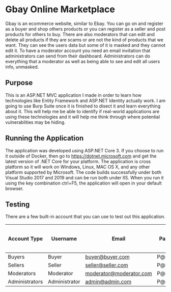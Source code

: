 # Gbay Online Marketplace

Gbay is an ecommerce website, similar to Ebay. You can go on and register as a buyer and shop others products or you can register as a seller and post products for others to buy. There are also moderators that can edit and delete all products if they are scams or are not the kind of products that we want. They can see the users data but some of it is masked and they cannot edit it. To have a moderator account you need an email invitation that administrators can send from their dashboard. Administrators can do everything that a moderator as well as being able to see and edit all users info, unmasked. 

## Purpose

This is an ASP.NET MVC application I made in order to learn how technologies like Entity Framework and ASP.NET Identity actually work. I am going to use Burp Suite once it is finished to disect it and learn everything about it. This will help me be able to identify if real-world applications are using these technologies and it will help me think through where potential vulnerablities may be hiding. 

## Running the Application

The application was developed using ASP.NET Core 3. If you choose to run it outside of Docker, then go to https://dotnet.microsoft.com and get the latest version of .NET Core for your platform. The application is cross platform so it will work on Windows, Linux, MAC OS X, and any other platform supported by Microsoft. The code builds successfully under both Visual Studio 2017 and 2019 and can be run both under IIS. When you run it using the key combination ctrl+F5, the application will open in your default browser.

## Testing 

There are a few built-in account that you can use to test out this application. 

| Account Type | Username | Email | Password | Security Question 1 Answer | Security Question 2 Answer |
|--------------|----------|-------|----------|----------------------------|----------------------------|
|Buyers|Buyer|buyer@buyer.com|P@ssword1|b|b|
|Sellers|Seller|seller@seller.com|P@ssword1|s|s|
|Moderators|Moderator|moderator@moderator.com|P@ssword1|m|m|
|Administrators|Administrator|admin@admin.com|P@ssword1|a|a|

